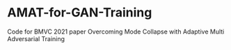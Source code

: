 # AMAT-for-GAN-Training
Code for BMVC 2021 paper Overcoming Mode Collapse with Adaptive Multi Adversarial Training
